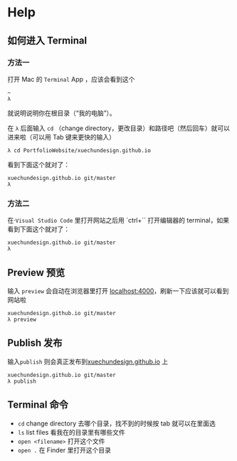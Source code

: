 # Help

## 如何进入 Terminal

### 方法一

打开 Mac 的 `Terminal` App ，应该会看到这个

```
~
λ
```
就说明说明你在根目录（“我的电脑”）。


在 `λ` 后面输入 `cd` （change directory，更改目录）和路径吧（然后回车）就可以进来啦（可以用 Tab 键来更快的输入）

```
λ cd PortfolioWebsite/xuechundesign.github.io
```

看到下面这个就对了：

```
xuechundesign.github.io git/master
λ 
```

### 方法二

在·`Visual Studio Code` 里打开网站之后用 `ctrl+\`` 打开编辑器的 terminal，如果看到下面这个就对了：

```
xuechundesign.github.io git/master
λ 
```

## Preview 预览

输入 `preview` 会自动在浏览器里打开 [localhost:4000](http://localhost:4000)，刷新一下应该就可以看到网站啦

```
xuechundesign.github.io git/master
λ preview
```

## Publish 发布

输入`publish` 则会真正发布到[xuechundesign.github.io](http://xuechundesign.github.io) 上

```
xuechundesign.github.io git/master
λ publish
```

## Terminal 命令

* `cd` change directory 去哪个目录，找不到的时候按 tab 就可以在里面选
* `ls` list files 看我在的目录里有哪些文件
* `open <filename>` 打开这个文件
* `open .` 在 Finder 里打开这个目录
 